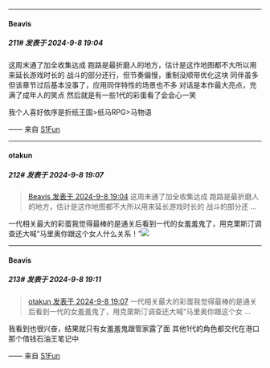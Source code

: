 ﻿
*****

####  Beavis  
##### 211#       发表于 2024-9-8 19:04

这周末通了加全收集达成
跑路是最折磨人的地方，估计是这作地图都不大所以用来延长游戏时长的
战斗的部分还行，但节奏偏慢，重制没顺带优化这块
同伴虽多但该章节过后基本没事了，应用同伴特性的场景也不多
对话是本作最大亮点，充满了成年人的笑点
然后就是有一些1代的彩蛋看了会会心一笑

我个人喜好依序是折纸王国&gt;纸马RPG&gt;马物语

—— 来自 [S1Fun](https://s1fun.koalcat.com)

*****

####  otakun  
##### 212#       发表于 2024-9-8 19:07

<blockquote><a href="httphttps://bbs.saraba1st.com/2b/forum.php?mod=redirect&amp;goto=findpost&amp;pid=66146823&amp;ptid=2184306" target="_blank">Beavis 发表于 2024-9-8 19:04</a>
这周末通了加全收集达成
跑路是最折磨人的地方，估计是这作地图都不大所以用来延长游戏时长的
战斗的部分还 ...</blockquote>
一代相关最大的彩蛋我觉得最棒的是通关后看到一代的女羞羞鬼了，用克栗斯汀调查还大喊“马里奥你跟这个女人什么关系！”<img src="https://static.saraba1st.com/image/smiley/face2017/073.png" referrerpolicy="no-referrer">


*****

####  Beavis  
##### 213#       发表于 2024-9-8 19:11

<blockquote><a href="httphttps://bbs.saraba1st.com/2b/forum.php?mod=redirect&amp;goto=findpost&amp;pid=66146849&amp;ptid=2184306" target="_blank">otakun 发表于 2024-9-8 19:07</a>
一代相关最大的彩蛋我觉得最棒的是通关后看到一代的女羞羞鬼了，用克栗斯汀调查还大喊“马里奥你跟这个女 ...</blockquote>
我看到也很兴奋，结果就只有女羞羞鬼跟管家露了面
其他1代的角色都交代在港口那个借钱石油王笔记中

—— 来自 [S1Fun](https://s1fun.koalcat.com)

